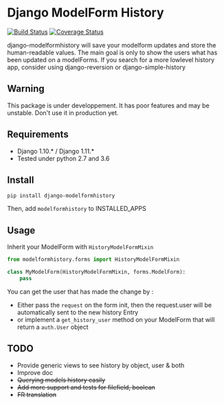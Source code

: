 Django ModelForm History
========================

[![Build Status](https://travis-ci.org/martync/django-modelformhistory.svg?branch=master)](https://travis-ci.org/martync/django-modelformhistory)
[![Coverage Status](https://coveralls.io/repos/github/martync/django-modelformhistory/badge.svg?branch=master&refresh=cache)](https://coveralls.io/github/martync/django-modelformhistory?branch=master)

django-modelformhistory will save your modelform updates and store the human-readable values. The main goal is only to show the users what has been updated on a modelForms. If you search for a more lowlevel history app, consider using django-reversion or django-simple-history


Warning
-------

This package is under developpement. It has poor features and may be unstable. Don't use it in production yet. 


Requirements
------------

 - Django 1.10.* / Django 1.11.*
 - Tested under python 2.7 and 3.6


Install
-------

```
pip install django-modelformhistory
```


Then, add `modelformhistory` to INSTALLED_APPS


Usage
-----

Inherit your ModelForm with `HistoryModelFormMixin`

```python
from modelformhistory.forms import HistoryModelFormMixin

class MyModelForm(HistoryModelFormMixin, forms.ModelForm):
    pass
```

You can get the user that has made the change by : 

* Either pass the `request` on the form init, then the request.user will be automatically sent to the new history Entry
* or implement a `get_history_user` method on your ModelForm that will return a `auth.User` object


TODO
----

 * Provide generic views to see history by object, user & both
 * Improve doc
 * ~~Querying models history easily~~
 * ~~Add more support and tests for filefield, boolean~~
 * ~~FR translation~~

